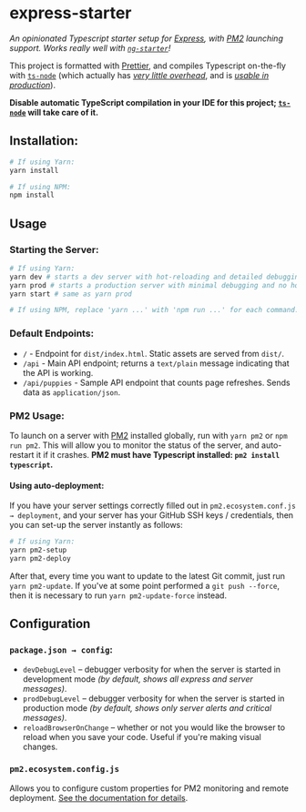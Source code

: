 # express-starter
*An opinionated Typescript starter setup for [Express](https://www.expressjs.com), with [PM2](http://pm2.keymetrics.io) launching support. Works really well with [`ng-starter`](https://github.com/steven-xie/ng-starter)!*

This project is formatted with [Prettier](https://prettier.io), and compiles Typescript on-the-fly with [`ts-node`](https://github.com/TypeStrong/ts-node) (which actually has [*very little overhead*](https://www.bennadel.com/blog/3268-experimenting-with-ts-node-and-using-typescript-in-node-js-on-the-server.htm), and is [*usable in production*](https://github.com/TypeStrong/ts-node/issues/104#issuecomment-250252708)).

**Disable automatic TypeScript compilation in your IDE for this project; [`ts-node`](https://github.com/TypeStrong/ts-node) will take care of it.**

## Installation:
```bash
# If using Yarn:
yarn install

# If using NPM:
npm install
```

## Usage
### Starting the Server:
```bash
# If using Yarn:
yarn dev # starts a dev server with hot-reloading and detailed debugging.
yarn prod # starts a production server with minimal debugging and no hot-reloading.
yarn start # same as yarn prod

# If using NPM, replace 'yarn ...' with 'npm run ...' for each command.
```

### Default Endpoints:
* `/` - Endpoint for `dist/index.html`. Static assets are served from `dist/`.
* `/api` - Main API endpoint; returns a `text/plain` message indicating that the API is working.
* `/api/puppies` - Sample API endpoint that counts page refreshes. Sends data as `application/json`.

### PM2 Usage:
To launch on a server with [PM2](http://pm2.keymetrics.io) installed globally, run with `yarn pm2` or `npm run pm2`. This will allow you to monitor the status of the server, and auto-restart it if it crashes.  **PM2 must have Typescript installed: `pm2 install typescript`.**

#### Using auto-deployment:
If you have your server settings correctly filled out in `pm2.ecosystem.conf.js → deployment`, and your server has your GitHub SSH keys / credentials, then you can set-up the server instantly as follows:
```bash
# If using Yarn:
yarn pm2-setup
yarn pm2-deploy
```

After that, every time you want to update to the latest Git commit, just run `yarn pm2-update`. If you've at some point performed a `git push --force`, then it is necessary to run `yarn pm2-update-force` instead.

## Configuration
### `package.json → config`:
* `devDebugLevel` – debugger verbosity for when the server is started in development mode *(by default, shows all express and server messages)*.
* `prodDebugLevel` – debugger verbosity for when the server is started in production mode *(by default, shows only server alerts and critical messages)*. 
* `reloadBrowserOnChange` – whether or not you would like the browser to reload when you save your code. Useful if you're making visual changes.

### `pm2.ecosystem.config.js`
Allows you to configure custom properties for PM2 monitoring and remote deployment. [See the documentation for details](http://pm2.keymetrics.io/docs/usage/application-declaration/).